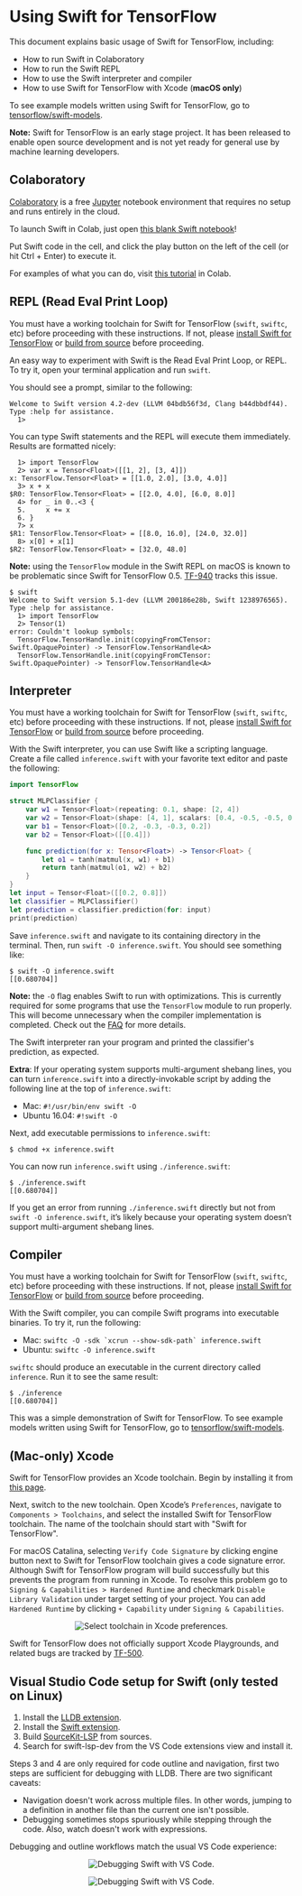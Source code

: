 # Using Swift for TensorFlow

This document explains basic usage of Swift for TensorFlow, including:
* How to run Swift in Colaboratory
* How to run the Swift REPL
* How to use the Swift interpreter and compiler
* How to use Swift for TensorFlow with Xcode (**macOS only**)

To see example models written using Swift for TensorFlow, go to [tensorflow/swift-models](https://github.com/tensorflow/swift-models).

**Note:** Swift for TensorFlow is an early stage project. It has been released to enable open source development and is not yet ready for general use by machine learning developers.

## Colaboratory

[Colaboratory](https://colab.research.google.com) is a free [Jupyter](https://jupyter.org/) notebook environment that requires no setup and runs entirely in the cloud.

To launch Swift in Colab, just open [this blank Swift notebook](https://colab.research.google.com/github/tensorflow/swift/blob/master/notebooks/blank_swift.ipynb)!

Put Swift code in the cell, and click the play button on the left of the cell (or hit Ctrl + Enter) to execute it.

For examples of what you can do, visit [this tutorial](https://colab.research.google.com/github/tensorflow/swift/blob/master/docs/site/tutorials/model_training_walkthrough.ipynb) in Colab.

## REPL (Read Eval Print Loop)

You must have a working toolchain for Swift for TensorFlow (`swift`, `swiftc`, etc) before proceeding with these instructions. If not, please [install Swift for TensorFlow](Installation.md) or [build from source](https://github.com/apple/swift/blob/tensorflow/README.md) before proceeding.

An easy way to experiment with Swift is the Read Eval Print Loop, or REPL. To try it, open your terminal application and run `swift`.

You should see a prompt, similar to the following:

```console
Welcome to Swift version 4.2-dev (LLVM 04bdb56f3d, Clang b44dbbdf44). Type :help for assistance.
  1>
```

You can type Swift statements and the REPL will execute them immediately. Results are formatted nicely:

```console
  1> import TensorFlow
  2> var x = Tensor<Float>([[1, 2], [3, 4]])
x: TensorFlow.Tensor<Float> = [[1.0, 2.0], [3.0, 4.0]]
  3> x + x
$R0: TensorFlow.Tensor<Float> = [[2.0, 4.0], [6.0, 8.0]]
  4> for _ in 0..<3 {
  5.     x += x
  6. }
  7> x
$R1: TensorFlow.Tensor<Float> = [[8.0, 16.0], [24.0, 32.0]]
  8> x[0] + x[1]
$R2: TensorFlow.Tensor<Float> = [32.0, 48.0]
```

**Note:** using the `TensorFlow` module in the Swift REPL on macOS is known to
be problematic since Swift for TensorFlow 0.5.
[TF-940](https://bugs.swift.org/browse/TF-940) tracks this issue.

```console
$ swift
Welcome to Swift version 5.1-dev (LLVM 200186e28b, Swift 1238976565).
Type :help for assistance.
  1> import TensorFlow
  2> Tensor(1)
error: Couldn't lookup symbols:
  TensorFlow.TensorHandle.init(copyingFromCTensor: Swift.OpaquePointer) -> TensorFlow.TensorHandle<A>
  TensorFlow.TensorHandle.init(copyingFromCTensor: Swift.OpaquePointer) -> TensorFlow.TensorHandle<A>
```

## Interpreter

You must have a working toolchain for Swift for TensorFlow (`swift`, `swiftc`, etc) before proceeding with these instructions. If not, please [install Swift for TensorFlow](Installation.md) or [build from source](https://github.com/apple/swift/blob/tensorflow/README.md) before proceeding.

With the Swift interpreter, you can use Swift like a scripting language. Create a file called `inference.swift` with your favorite text editor and paste the following:

```swift
import TensorFlow

struct MLPClassifier {
    var w1 = Tensor<Float>(repeating: 0.1, shape: [2, 4])
    var w2 = Tensor<Float>(shape: [4, 1], scalars: [0.4, -0.5, -0.5, 0.4])
    var b1 = Tensor<Float>([0.2, -0.3, -0.3, 0.2])
    var b2 = Tensor<Float>([[0.4]])

    func prediction(for x: Tensor<Float>) -> Tensor<Float> {
        let o1 = tanh(matmul(x, w1) + b1)
        return tanh(matmul(o1, w2) + b2)
    }
}
let input = Tensor<Float>([[0.2, 0.8]])
let classifier = MLPClassifier()
let prediction = classifier.prediction(for: input)
print(prediction)
```

Save `inference.swift` and navigate to its containing directory in the terminal. Then, run `swift -O inference.swift`. You should see something like:

```console
$ swift -O inference.swift
[[0.680704]]
```

**Note:** the `-O` flag enables Swift to run with optimizations. This is currently required for some programs that use the `TensorFlow` module to run properly.  This will become unnecessary when the compiler implementation is completed. Check out the [FAQ](https://github.com/tensorflow/swift/blob/master/FAQ.md#why-do-i-get-error-array-input-is-not-a-constant-array-of-tensors) for more details.

The Swift interpreter ran your program and printed the classifier's prediction, as expected.

**Extra**: If your operating system supports multi-argument shebang lines, you can turn `inference.swift` into a directly-invokable script by adding the following line at the top of `inference.swift`:

* Mac: `#!/usr/bin/env swift -O`
* Ubuntu 16.04: `#!swift -O`

Next, add executable permissions to `inference.swift`:

```console
$ chmod +x inference.swift
```

You can now run `inference.swift` using `./inference.swift`:

```console
$ ./inference.swift
[[0.680704]]
```

If you get an error from running `./inference.swift` directly but not from `swift -O inference.swift`, it’s likely because your operating system doesn’t support multi-argument shebang lines.

## Compiler

You must have a working toolchain for Swift for TensorFlow (`swift`, `swiftc`, etc) before proceeding with these instructions. If not, please [install Swift for TensorFlow](Installation.md) or [build from source](https://github.com/apple/swift/blob/tensorflow/README.md) before proceeding.

With the Swift compiler, you can compile Swift programs into executable binaries. To try it, run the following:
* Mac: ``swiftc -O -sdk `xcrun --show-sdk-path` inference.swift``
* Ubuntu: `swiftc -O inference.swift`

`swiftc` should produce an executable in the current directory called `inference`. Run it to see the same result:

```console
$ ./inference
[[0.680704]]
```

This was a simple demonstration of Swift for TensorFlow. To see example models written using Swift for TensorFlow, go to [tensorflow/swift-models](https://github.com/tensorflow/swift-models).

## (Mac-only) Xcode

Swift for TensorFlow provides an Xcode toolchain. Begin by installing it from [this page](Installation.md).

Next, switch to the new toolchain. Open Xcode’s `Preferences`, navigate to `Components > Toolchains`, and select the installed Swift for TensorFlow toolchain. The name of the toolchain should start with "Swift for TensorFlow".

For macOS Catalina, selecting `Verify Code Signature` by clicking engine button next to Swift for TensorFlow toolchain gives a code signature error. Although Swift for TensorFlow program will build successfully but this prevents the program from running in Xcode. To resolve this problem go to `Signing & Capabilities > Hardened Runtime` and checkmark `Disable Library Validation` under target setting of your project. You can add `Hardened Runtime` by clicking `+ Capability` under `Signing & Capabilities`.

<p align="center">
  <img src="docs/images/Installation-XcodePreferences.png?raw=true" alt="Select toolchain in Xcode preferences."/>
</p>

Swift for TensorFlow does not officially support Xcode Playgrounds, and related bugs are tracked by [TF-500](https://bugs.swift.org/browse/TF-500).

## Visual Studio Code setup for Swift (only tested on Linux)

1. Install the [LLDB extension](https://marketplace.visualstudio.com/items?itemName=vadimcn.vscode-lldb).
2. Install the [Swift extension](https://marketplace.visualstudio.com/items?itemName=vknabel.vscode-swift-development-environment).
3. Build [SourceKit-LSP](https://github.com/apple/sourcekit-lsp#building-on-linux) from sources.
4. Search for swift-lsp-dev from the VS Code extensions view and install it.

Steps 3 and 4 are only required for code outline and navigation, first two steps are sufficient for debugging with LLDB. There are two significant caveats:

* Navigation doesn't work across multiple files. In other words, jumping to a definition in another file than the current one isn't possible.
* Debugging sometimes stops spuriously while stepping through the code. Also, watch doesn't work with expressions.

Debugging and outline workflows match the usual VS Code experience:

<p align="center">
  <img src="docs/images/VSCodeSwiftDebug.png?raw=true" alt="Debugging Swift with VS Code."/>
</p>

<p align="center">
  <img src="docs/images/VSCodeSwiftOutline.png?raw=true" alt="Debugging Swift with VS Code."/>
</p>
